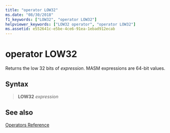 ```yaml
---
title: "operator LOW32"
ms.date: "08/30/2018"
f1_keywords: ["LOW32", "operator LOW32"]
helpviewer_keywords: ["LOW32 operator", "operator LOW32"]
ms.assetid: e552641c-e5be-4ce6-91ea-1ebad912ecab
---
```

# operator LOW32

Returns the low 32 bits of *expression*. MASM expressions are 64-bit values.

## Syntax

> **LOW32** *expression*

## See also

[Operators Reference](../../assembler/masm/operators-reference.md)<br/>
